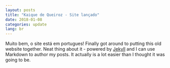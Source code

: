 ```yaml
---
layout: posts
title: "Kaique de Queiroz - Site lançado"
date: 2018-01-08
categories: update
lang: br
---
```


Muito bem, o site está em portugues! Finally got around to putting this old website together. Neat thing about it - powered by [Jekyll](http://jekyllrb.com) and I can use Markdown to author my posts. It actually is a lot easier than I thought it was going to be.